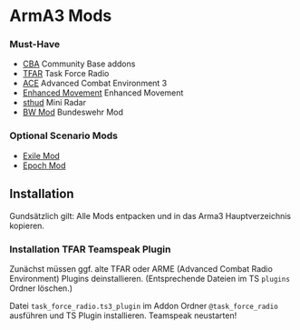 # ArmA3 Mods
### Must-Have

- [CBA](http://www.armaholic.com/page.php?id=18767) Community Base addons
- [TFAR](http://radio.task-force.ru/en/) Task Force Radio
- [ACE](http://www.armaholic.com/page.php?id=28557) Advanced Combat Environment 3
- [Enhanced Movement](http://www.armaholic.com/page.php?id=27224) Enhanced Movement
- [sthud](http://www.armaholic.com/page.php?id=9936) Mini Radar
- [BW Mod](http://bwmod.de/index.php/inhalt/download) Bundeswehr Mod

### Optional Scenario Mods

- [Exile Mod](http://www.exilemod.com/)
- [Epoch Mod](http://epochmod.com/)

## Installation

Gundsätzlich gilt: Alle Mods entpacken und in das Arma3 Hauptverzeichnis kopieren.

### Installation TFAR Teamspeak Plugin
Zunächst müssen ggf. alte TFAR oder ARME (Advanced Combat Radio Environment) Plugins deinstallieren. (Entsprechende Dateien im TS ```plugins``` Ordner löschen.)

Datei ```task_force_radio.ts3_plugin``` im Addon Ordner ```@task_force_radio``` ausführen und TS Plugin installieren. Teamspeak neustarten!
